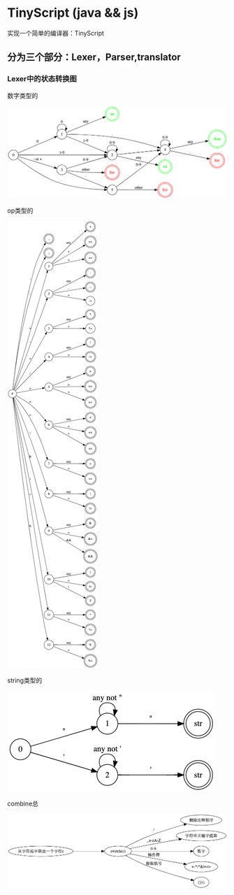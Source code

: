 # TinyScript (java && js)
实现一个简单的编译器：TinyScript


## 分为三个部分：Lexer，Parser,translator

### Lexer中的状态转换图

数字类型的

![number](./photo/number.png)

op类型的

![op](./photo/op.png)

string类型的

![string](./photo/string.png)



combine总

![string](./photo/combine.png)
